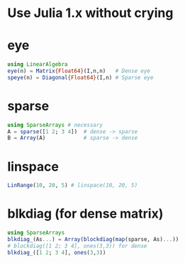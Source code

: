 # Use Julia 1.x without crying

# eye
```julia
using LinearAlgebra
eye(n) = Matrix{Float64}(I,n,n)   # Dense eye
speye(n) = Diagonal{Float64}(I,n) # Sparse eye
```

# sparse
```julia
using SparseArrays # necessary
A = sparse([1 2; 3 4])  # dense -> sparse
B = Array(A)            # sparse -> dense
```

# linspace
```julia
LinRange(10, 20, 5) # linspace(10, 20, 5)
```

# blkdiag (for dense matrix)
```julia
using SparseArrays
blkdiag_(As...) = Array(blockdiag(map(sparse, As)...))
# blockdiag([1 2; 3 4], ones(3,3)) for dense
blkdiag_([1 2; 3 4], ones(3,3))
```
